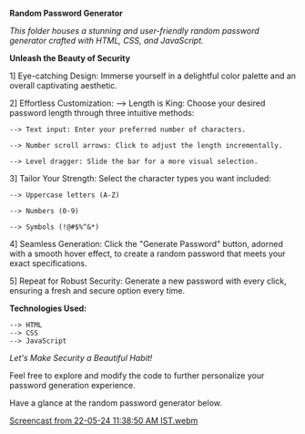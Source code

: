 **Random Password Generator**

_This folder houses a stunning and user-friendly random password generator crafted with HTML, CSS, and JavaScript._

**Unleash the Beauty of Security ️**

1] Eye-catching Design: Immerse yourself in a delightful color palette and an overall captivating aesthetic.

2] Effortless Customization: 
  --> Length is King: Choose your desired password length through three intuitive methods:
  
    --> Text input: Enter your preferred number of characters.
    
    --> Number scroll arrows: Click to adjust the length incrementally.
    
    --> Level dragger: Slide the bar for a more visual selection.
    
3] Tailor Your Strength: Select the character types you want included:

    --> Uppercase letters (A-Z)
    
    --> Numbers (0-9)
    
    --> Symbols (!@#$%^&*)
    
4] Seamless Generation: Click the "Generate Password" button, adorned with a smooth hover effect, to create a random password that meets your exact specifications.

5] Repeat for Robust Security: Generate a new password with every click, ensuring a fresh and secure option every time.

**Technologies Used:**

    --> HTML
    --> CSS
    --> JavaScript
    
_Let's Make Security a Beautiful Habit!_

Feel free to explore and modify the code to further personalize your password generation experience.

Have a glance at the random password generator below.

[Screencast from 22-05-24 11:38:50 AM IST.webm](https://github.com/Sarika-gangothri/Web_development_projects/assets/150992166/bfb0ecbb-1497-4480-b8f8-272a064a1cb6)

